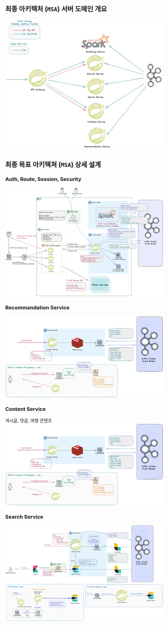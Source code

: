 
## 최종 아키텍처 (`MSA`) 서버 도메인 개요
![](./services_overview.excalidraw.png)


## 최종 목표 아키텍쳐 (`MSA`) 상세 설계
### Auth, Route, Session, Security
![](./msa/auth_service.excalidraw.png)
### Recommandation Service
![](./msa/content_service.excalidraw.png)
### Content Service
게시글, 댓글, 여행 콘텐츠
![](./msa/content_service.excalidraw.png)
### Search Service
![](./msa/search_service.excalidraw.png)